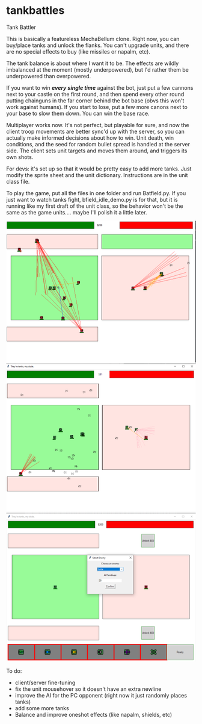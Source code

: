 # tankbattles
Tank Battler

This is basically a featureless MechaBellum clone. Right now, you can buy/place tanks and unlock the flanks. You can't upgrade units, and there are no special effects to buy (like missiles or napalm, etc).

The tank balance is about where I want it to be. The effects are wildly imbalanced at the moment (mostly underpowered), but I'd rather them be underpowered than overpowered.

If you want to win ***every single time*** against the bot, just put a few cannons next to your castle on the first round, and then spend every other round putting chainguns in the far corner behind the bot base (obvs this won't work against humans). If you start to lose, put a few more canons next to your base to slow them down. You can win the base race.

Multiplayer works now. It's not perfect, but playable for sure, and now the client troop movements are better sync'd up with the server, so you can actually make informed decisions about how to win. Unit death, win conditions, and the seed for random bullet spread is handled at the server side. The client sets unit targets and moves them around, and triggers its own shots.

For devs: it's set up so that it would be pretty easy to add more tanks. Just modify the sprite sheet and the unit dictionary. Instructions are in the unit class file.

To play the game, put all the files in one folder and run Batfield.py. If you just want to watch tanks fight, bfield_idle_demo.py is for that, but it is running like my first draft of the unit class, so the behavior won't be the same as the game units.... maybe I'll polish it a little later.

![image info](screenshots/Screenshot1.png)
![image info](screenshots/Screenshot2.png)
![image info](screenshots/Screenshot4.png)

To do:
- client/server fine-tuning
- fix the unit mousehover so it doesn't have an extra newline
- improve the AI for the PC opponent (right now it just randomly places tanks)
- add some more tanks
- Balance and improve oneshot effects (like napalm, shields, etc)
